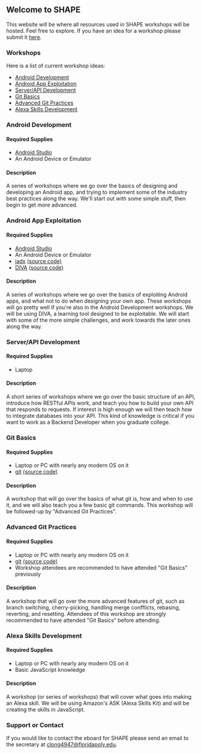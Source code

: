 <meta id="pageMetaData" pageName="Home" />

## Welcome to SHAPE

This website will be where all resources used in SHAPE workshops will be hosted. Feel free to explore.
If you have an idea for a workshop please submit it [here](https://goo.gl/forms/ml36tPrbH5ZOfXXI3).

### Workshops

Here is a list of current workshop ideas:
- [Android Development](#android-development)
- [Android App Exploitation](#android-app-exploitation)
- [Server/API Development](#serverapi-development)
- [Git Basics](#git-basics)
- [Advanced Git Practices](#advanced-git-practices)
- [Alexa Skills Development](#alexa-skills-development)


### Android Development
#### Required Supplies
- [Android Studio](https://developer.android.com/studio/)
- An Android Device or Emulator
#### Description
A series of workshops where we go over the basics of designing and developing an Android app, and trying to implement some of the industry best practices along the way. We'll start out with some simple stuff, then begin to get more advanced.

### Android App Exploitation
#### Required Supplies
- [Android Studio](https://developer.android.com/studio/)
- An Android Device or Emulator
- [jadx](https://github.com/skylot/jadx/releases) [(source code)](https://github.com/skylot/jadx)
- [DIVA](https://payatu.com/wp-content/uploads/2016/01/diva-beta.tar.gz) [(source code)](https://github.com/payatu/diva-android)
#### Description
A series of workshops where we go over the basics of exploiting Android apps, and what not to do when designing your own app. These workshops will go pretty well if you're also in the Android Development workshops. We will be using DIVA, a learning tool designed to be exploitable. We will start with some of the more simple challenges, and work towards the later ones along the way.

### Server/API Development
#### Required Supplies
- Laptop
#### Description
A short series of workshops where we go over the basic structure of an API, introduce how RESTful APIs work, and teach you how to build your own API that responds to requests. If interest is high enough we will then teach how to integrate databases into your API. This kind of knowledge is critical if you want to work as a Backend Developer when you graduate college.

### Git Basics
#### Required Supplies
- Laptop or PC with nearly any modern OS on it
- [git](https://git-scm.com/downloads) [(source code)](https://github.com/git/git)
#### Description
A workshop that will go over the basics of what git is, how and when to use it, and we will also teach you a few basic git commands. This workshop will be followed-up by "Advanced Git Practices".

### Advanced Git Practices
#### Required Supplies
- Laptop or PC with nearly any modern OS on it
- [git](https://git-scm.com/downloads) [(source code)](https://github.com/git/git)
- Workshop attendees are recommended to have attended "Git Basics" previously
#### Description
A workshop that will go over the more advanced features of git, such as branch switching, cherry-picking, handling merge confflicts, rebasing, reverting, and resetting. Attendees of this workshop are strongly recommended to have attended "Git Basics" before attending.

### Alexa Skills Development
#### Required Supplies
- Laptop or PC with nearly any modern OS on it
- Basic JavaScript knowledge
#### Description
A workshop (or series of workshops) that will cover what goes into making an Alexa skill. We will be using Amazon's ASK (Alexa Skills Kit) and will be creating the skills in JavaScript.

### Support or Contact
If you would like to contact the eboard for SHAPE please send an email to the secretary at [clong4947@floridapoly.edu](mailto:clong4947@floridapoly.edu).
